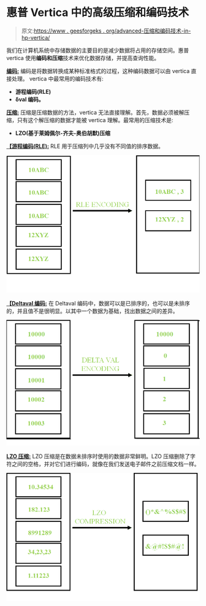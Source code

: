 # 惠普 Vertica 中的高级压缩和编码技术

> 原文:[https://www . geesforgeks . org/advanced-压缩和编码技术-in-hp-vertica/](https://www.geeksforgeeks.org/advanced-compression-and-encoding-techniques-in-hp-vertica/)

我们在计算机系统中存储数据的主要目的是减少数据将占用的存储空间。惠普 vertica 使用**编码和压缩**技术来优化数据存储，并提高查询性能。

**<u>编码:</u>**
编码是将数据转换成某种标准格式的过程，这种编码数据可以由 vertica 直接处理。
vertica 中最常用的编码技术有:

*   **游程编码(RLE)**
*   **δval 编码。**

**<u>压缩:</u>**
压缩是压缩数据的方法，vertica 无法直接理解。首先，数据必须被解压缩，只有这个解压缩的数据才能被 vertica 理解。最常用的压缩技术是:

*   **LZO(基于莱姆佩尔-齐夫-奥伯胡默)压缩**

**<u>【游程编码(RLE):</u>**
RLE 用于压缩列中几乎没有不同值的排序数据。

![](img/b0289584b7c95868fcceb8f8b3ccb311.png)

**<u>【Deltaval 编码:</u>**
在 Deltaval 编码中，数据可以是已排序的，也可以是未排序的，并且值不是很明显。以其中一个数据为基础，找出数据之间的差异。

![](img/e309c482dcdabebc195e53d6c33414eb.png)

**<u>LZO 压缩:</u>**
LZO 压缩是在数据未排序时使用的数据非常鲜明。LZO 压缩删除了字符之间的空格，并对它们进行编码，就像在我们发送电子邮件之前压缩文档一样。

![](img/36ca00975f14b93465e8e73a014c46c7.png)